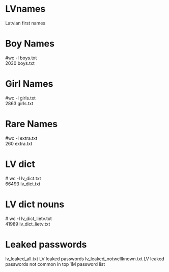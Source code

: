 # LVnames
Latvian first names

# Boy Names
\#wc -l boys.txt<br>
2030 boys.txt

# Girl Names
\#wc -l girls.txt<br>
2863 girls.txt

# Rare Names
\#wc -l extra.txt<br>
260 extra.txt

# LV dict
\# wc -l lv_dict.txt<br>
66493 lv_dict.txt

# LV dict nouns
\# wc -l lv_dict_lietv.txt<br>
41989 lv_dict_lietv.txt

# Leaked passwords
lv_leaked_all.txt		LV leaked passwords
lv_leaked_notwellknown.txt	LV leaked passwords not common in top 1M password list

